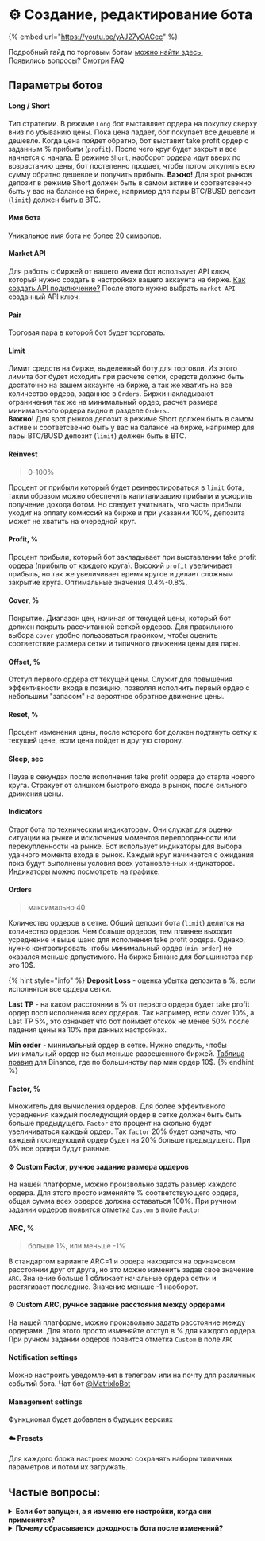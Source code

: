 # ⚙️ Создание, редактирование бота

{% embed url="https://youtu.be/yAJ27yOACec" %}

Подробный гайд по торговым ботам [можно найти здесь.](https://t.me/try\_matrixbot)\
Появились вопросы? [Смотри FAQ](sozdanie-redaktirovanie-bota.md#chastye-voprosy)

## Параметры ботов

#### Long / Short

Тип стратегии. В режиме `Long` бот выставляет ордера на покупку сверху вниз по убыванию цены. Пока цена падает, бот покупает все дешевле и дешевле. Когда цена пойдет обратно, бот выставит take profit ордер с заданным % прибыли (`profit`). После чего круг будет закрыт и все начнется с начала. В режиме `Short`, наоборот ордера идут вверх по возрастанию цены, бот постепенно продает, чтобы потом откупить всю сумму обратно дешевле и получить прибыль. **Важно!** Для spot рынков депозит в режиме Short должен быть в самом активе и соответсвенно быть у вас на балансе на бирже, например для пары BTC/BUSD депозит (`limit`) должен быть в BTC. &#x20;

#### Имя бота

Уникальное имя бота не более 20 символов.

#### Market API

Для работы с биржей от вашего имени бот использует API ключ, который нужно создать в настройках вашего аккаунта на бирже. [Как создать API подключение?](https://www.binance.com/ru/support/faq/how-to-create-api-360002502072) После этого нужно выбрать `market API` созданный API ключ.&#x20;

#### Pair

Торговая пара в которой бот будет торговать.

#### Limit

Лимит средств на бирже, выделенный боту для торговли. Из этого лимита бот будет исходить при расчете сетки, средств должно быть достаточно на вашем аккаунте на бирже, а так же хватить на все количество ордера, заданное в `Orders`. Биржи накладывают ограничения так же на минимальный ордер, расчет размера минимального ордера видно в разделе `Orders.` \
**Важно!** Для spot рынков депозит в режиме Short должен быть в самом активе и соответсвенно быть у вас на балансе на бирже, например для пары BTC/BUSD депозит (`limit`) должен быть в BTC.&#x20;

#### Reinvest

> 0-100%

Процент от прибыли который будет реинвестироваться в `limit` бота, таким образом можно обеспечить капитализацию прибыли и ускорить получение дохода ботом. Но следует учитывать, что часть прибыли уходит на оплату комиссий на бирже и при указании 100%, депозита может не хватить на очередной круг.&#x20;

#### Profit, %

Процент прибыли, который бот закладывает при выставлении take profit ордера (прибыль от каждого круга). Высокий `profit` увеличивает прибыль, но так же увеличивает время кругов и делает сложным закрытие круга. Оптимальные значения 0.4%-0.8%.

#### Cover, %

Покрытие. Диапазон цен, начиная от текущей цены, который бот должен покрыть рассчитанной сеткой ордеров. Для правильного выбора `cover` удобно пользоваться графиком, чтобы оценить соответствие размера сетки и типичного движения цены для пары.

#### Offset, %   &#x20;

Отступ первого ордера от текущей цены. Служит для повышения эффективности входа в позицию, позволяя исполнить первый ордер с небольшим "запасом" на вероятное обратное движение цены.

#### Reset, %    &#x20;

Процент изменения цены, после которого бот должен подтянуть сетку к текущей цене, если цена пойдет в другую сторону.&#x20;

#### Sleep, sec

Пауза в секундах после исполнения take profit ордера до старта нового круга. Страхует от слишком быстрого входа в рынок, после сильного движения цены.&#x20;

#### Indicators

Старт бота по техническим индикаторам. Они служат для оценки ситуации на рынке и исключения моментов перепроданности или перекупленности на рынке. Бот использует индикаторы для выбора удачного момента входа в рынок. Каждый круг начинается с ожидания пока будут выполнены условия всех установленных индикаторов. Индикаторы можно посмотреть на графике.  &#x20;

#### Orders

> максимально 40

Количество ордеров в сетке. Общий депозит бота (`limit`) делится на количество ордеров. Чем больше ордеров, тем плавнее выходит усреднение и выше шанс для исполнения take profit ордера. Однако, нужно контролировать чтобы минимальный ордер (`min order`) не оказался меньше допустимого. На бирже Бинанс для большинства пар это 10$.

{% hint style="info" %}
**Deposit Loss** - оценка убытка депозита в %, если исполнятся все ордера сетки.

**Last TP** -  на каком расстоянии в % от первого ордера будет take profit ордер посл исполнения всех ордеров. Так например, если cover 10%, а Last TP 5%, это означает что бот поймает отскок не менее 50% после падения цены на 10% при данных настройках.&#x20;

**Min order** - минимальный ордер в сетке. Нужно следить, чтобы минимальный ордер не был меньше разрешенного биржей. [Таблица правил](https://www.binance.com/en/trade-rule) для Binance, где по большинству пар мин ордер 10$.
{% endhint %}

#### Factor, %

Множитель для вычисления ордеров. Для более эффективного усреднения каждый последующий ордер в сетке должен быть быть больше предыдущего. `Factor` это процент на сколько будет увеличиваться каждый ордер. Так `factor` 20% будет означать, что каждый последующий ордер будет на 20% больше предыдущего. При 0% все ордера будут равные.&#x20;

#### ⚙️ Custom Factor, ручное задание размера ордеров&#x20;

На нашей платформе, можно произвольно задать размер каждого ордера. Для этого просто изменяйте % соответствующего ордера, общая сумма всех ордеров должна оставаться 100%. При ручном задании ордеров появится отметка `Custom` в поле `Factor`

#### ARC, %

> больше 1%, или меньше -1%

В стандартом варианте ARC=1 и ордера находятся на одинаковом расстоянии друг от друга, но это можно изменить задав свое значение `ARC`. Значение больше 1 сближает начальные ордера сетки и растягивает последние. Значение меньше -1 наоборот.&#x20;

#### ⚙️ Custom ARC, ручное задание расстояния между ордерами

На нашей платформе, можно произвольно задать расстояние между ордерами. Для этого просто изменяйте отступ в % для каждого ордера. При ручном задании ордеров появится отметка `Custom` в поле `ARC`

#### Notification settings

Можно настроить уведомления в телеграм или на почту для различных событий бота. Чат бот [@MatrixIoBot](https://t.me/MatrixIoBot)

#### Management settings

Функционал будет добавлен в будущих версиях

#### ☁️  Presets&#x20;

Для каждого блока настроек можно сохранять наборы типичных параметров и потом их загружать.

## Частые вопросы:

<details>

<summary><strong>Если бот запущен, а я изменю его настройки, когда они применятся?</strong></summary>

Изменения применятся на новом круге. То есть после того как бот закроет Take Profit ордер и начнет новый торговый круг.

</details>

<details>

<summary><strong>Почему сбрасывается доходность бота после изменений?</strong></summary>

Есть ряд параметров, изменение которых напрямую влияет на доходность, поэтому она сбрасывается, чтобы бот выполнил ее расчет снова. Это необходимо, чтобы на Маркете по ботам была видна актуальная доходность по конкретным настройкам ботов.

Некоторые параметры не влияют на доходность, например, имя бота, reinvest, limit.

</details>

